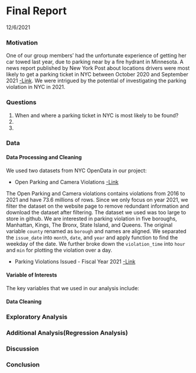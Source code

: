 Final Report
================
12/6/2021

### Motivation

One of our group members’ had the unfortunate experience of getting her
car towed last year, due to parking near by a fire hydrant in Minnesota.
A news report published by New York Post about locations drivers were
most likely to get a parking ticket in NYC between October 2020 and
September 2021
[-Link](https://nypost.com/2021/11/18/these-are-the-worst-nyc-streets-for-getting-a-parking-ticket/).
We were intrigued by the potential of investigating the parking
violation in NYC in 2021.

### Questions

1.  When and where a parking ticket in NYC is most likely to be found?
2.  
3.  

### Data

#### Data Processing and Cleaning

We used two datasets from NYC OpenData in our project:

-   Open Parking and Camera Violations
    [-Link](https://data.cityofnewyork.us/City-Government/Open-Parking-and-Camera-Violations/nc67-uf89)

The Open Parking and Camera violations contains violations from 2016 to
2021 and have 73.6 millions of rows. Since we only focus on year 2021,
we filter the dataset on the website page to remove redundant
information and download the dataset after filtering. The dataset we
used was too large to store in github. We are interested in parking
violation in five boroughs, Manhattan, Kings, The Bronx, State Island,
and Queens. The original variable `county` renamed as `borough` and
names are aligned. We separated the `issue_date` into `month`, `date`,
and `year` and apply function to find the weekday of the date. We
further broke down the `violation_time` into `hour` and `min` for
plotting the violation over a day.

-   Parking Violations Issued - Fiscal Year 2021
    [-Link](https://data.cityofnewyork.us/City-Government/Parking-Violations-Issued-Fiscal-Year-2021/kvfd-bves)

#### Variable of Interests

The key variables that we used in our analysis include:

#### Data Cleaning

### Exploratory Analysis

### Additional Analysis(Regression Analysis)

### Discussion

### Conclusion
